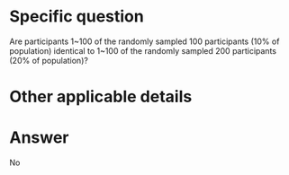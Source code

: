 # Specific question #

Are participants 1~100 of the randomly sampled 100 participants (10% of population) identical to 1~100 of the randomly sampled 200 participants (20% of population)?



# Other applicable details #

# Answer # 

No
